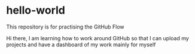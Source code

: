 # hello-world
This repository is for practising the GitHub Flow

Hi there, I am learning how to work around GitHub so that I can upload my projects and have a dashboard of my work mainly for myself
